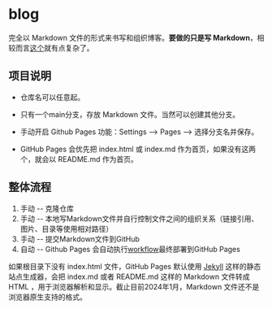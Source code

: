 # blog

完全以 Markdown 文件的形式来书写和组织博客。**要做的只是写 Markdown**，相较而言[这个](https://github.com/jackhai9/jackhai9.github.io/tree/source)就有点复杂了。

## 项目说明

- 仓库名可以任意起。
- 只有一个main分支，存放 Markdown 文件。当然可以创建其他分支。
- 手动开启 Github Pages 功能：Settings --> Pages --> 选择分支名并保存。

- GitHub Pages 会优先把 index.html 或 index.md 作为首页，如果没有这两个，就会以 README.md 作为首页。

## 整体流程

1. 手动 -- 克隆仓库
2. 手动 -- 本地写Markdown文件并自行控制文件之间的组织关系（链接引用、图片、目录等使用相对路径）
3. 手动 -- 提交Markdown文件到GitHub
4. 自动 -- Github Pages 会自动执行[workflow](https://github.com/jackhai9/blog/actions/workflows/pages/pages-build-deployment)最终部署到GitHub Pages

 

如果根目录下没有 index.html 文件，GitHub Pages 默认使用 [Jekyll](https://github.com/jekyll/jekyll) 这样的静态站点生成器，会把 index.md 或者 README.md 这样的 Markdown 文件转成 HTML ，用于浏览器解析和显示。截止目前2024年1月，Markdown 文件还不是浏览器原生支持的格式。
